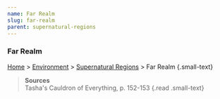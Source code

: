 ```yaml
---
name: Far Realm
slug: far-realm
parent: supernatural-regions
---
```

### Far Realm
[Home](dm-operations-center) > [Environment](environment-menu) > [Supernatural Regions](supernatural-regions) > Far Realm {.small-text}

> **Sources** <br/>
> Tasha's Cauldron of Everything, p. 152-153
{.read .small-text}
